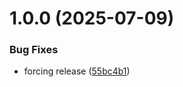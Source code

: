 # 1.0.0 (2025-07-09)


### Bug Fixes

* forcing release ([55bc4b1](https://github.com/lucamandelli/ci.api/commit/55bc4b1e3920666620e61180cef8d470bec05aa4))

